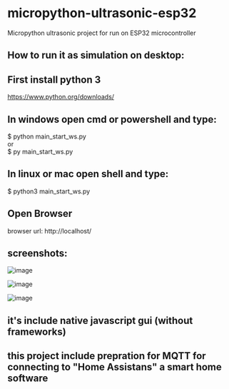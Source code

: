 # micropython-ultrasonic-esp32
Micropython ultrasonic project
for run on ESP32 microcontroller

## How to run it as simulation on desktop:

## First install python 3
https://www.python.org/downloads/

## In windows open cmd or powershell and type:
$ python main_start_ws.py <br />
or <br />
$ py main_start_ws.py <br />

## In linux or mac open shell and type:
$ python3 main_start_ws.py

## Open Browser
browser url:
http://localhost/

## screenshots:
![image](https://user-images.githubusercontent.com/16209258/127457874-b6c99d27-e424-4b3b-94a7-3991bfa857a2.png)

![image](https://user-images.githubusercontent.com/16209258/127458274-62f9b706-48b0-470d-97c3-f7a86fbb0220.png)

![image](https://user-images.githubusercontent.com/16209258/127457601-48b5f0fb-9c9c-4ac9-8de7-aea90b4636a8.png)


## it's include native javascript gui (without frameworks)

## this project include prepration for MQTT for connecting to "Home Assistans" a smart home software
